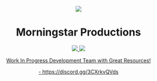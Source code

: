 <div align="center">
  <kbd>
  <img src="https://media.discordapp.net/attachments/434167856993927178/1055262737980215356/GRB_TEAtG4GNtk.jpg?width=821&height=500">
  </kbd>
  <h1 align="center">Morningstar Productions</h1>
</div>
<p align="center">
  <tr>
    <td align="center" style="padding=0;width=50%;">
      <a href="https://github.com/xViperAG">
      <img src="https://github-readme-stats.vercel.app/api/?username=xViperAG&theme=dark&show_icons=true"/>
    </td>
    <td align="center" style="padding=0;width=50%;">
      <a href="https://github.com/WolfieValeo">
      <img src="https://github-readme-stats.vercel.app/api/?username=WolfieValeo&theme=dark&show_icons=true"/>
    </td>
  </tr>
</p>
<p align="center">
Work In Progress Development Team with Great Resources!
  <div align="center">
    - https://discord.gg/3CXrkvQVds
  </div>
</p>
<!--

<div align="center">
  <kbd>
  <img src="https://media.discordapp.net/attachments/996342018127175751/1001672364813189231/ouroborosresized.png" width="200">
  </kbd>
  <h3 align="center">Join My RP Server Discord Here<h3>
</div>

-->

<!--

**Here are some ideas to get you started:**

🙋‍♀️ A short introduction - what is your organization all about?
🌈 Contribution guidelines - how can the community get involved?
👩‍💻 Useful resources - where can the community find your docs? Is there anything else the community should know?
🍿 Fun facts - what does your team eat for breakfast?
🧙 Remember, you can do mighty things with the power of [Markdown](https://docs.github.com/github/writing-on-github/getting-started-with-writing-and-formatting-on-github/basic-writing-and-formatting-syntax)
-->
